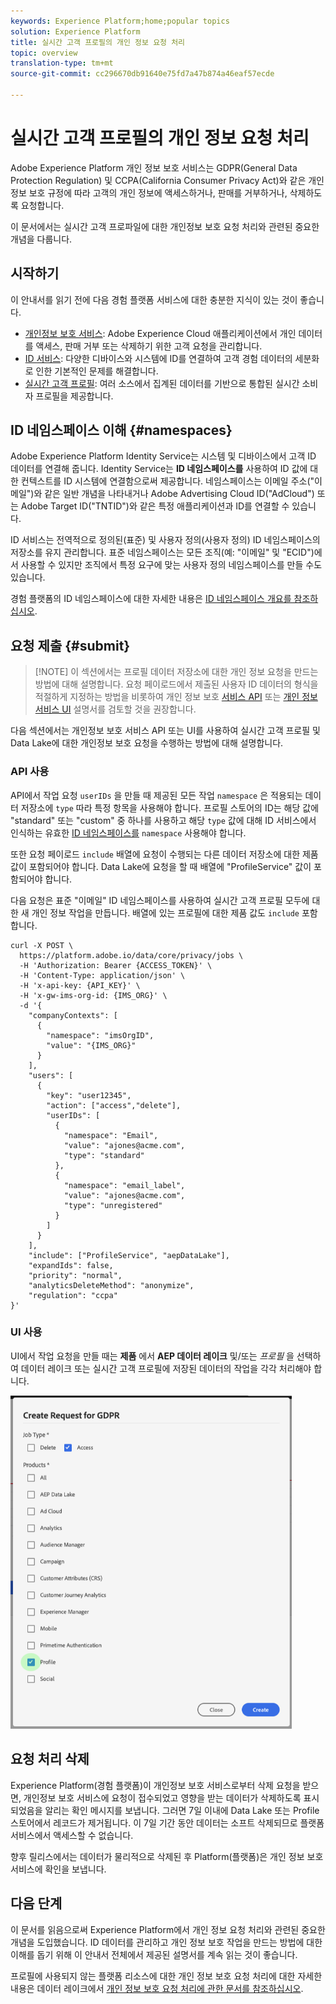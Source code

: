 ```yaml
---
keywords: Experience Platform;home;popular topics
solution: Experience Platform
title: 실시간 고객 프로필의 개인 정보 요청 처리
topic: overview
translation-type: tm+mt
source-git-commit: cc296670db91640e75fd7a47b874a46eaf57ecde

---
```



# 실시간 고객 프로필의 개인 정보 요청 처리

Adobe Experience Platform 개인 정보 보호 서비스는 GDPR(General Data Protection Regulation) 및 CCPA(California Consumer Privacy Act)와 같은 개인 정보 보호 규정에 따라 고객의 개인 정보에 액세스하거나, 판매를 거부하거나, 삭제하도록 요청합니다.

이 문서에서는 실시간 고객 프로파일에 대한 개인정보 보호 요청 처리와 관련된 중요한 개념을 다룹니다.

## 시작하기

이 안내서를 읽기 전에 다음 경험 플랫폼 서비스에 대한 충분한 지식이 있는 것이 좋습니다.

* [개인정보 보호 서비스](home.md): Adobe Experience Cloud 애플리케이션에서 개인 데이터를 액세스, 판매 거부 또는 삭제하기 위한 고객 요청을 관리합니다.
* [ID 서비스](../identity-service/home.md): 다양한 디바이스와 시스템에 ID를 연결하여 고객 경험 데이터의 세분화로 인한 기본적인 문제를 해결합니다.
* [실시간 고객 프로필](../profile/home.md): 여러 소스에서 집계된 데이터를 기반으로 통합된 실시간 소비자 프로필을 제공합니다.

## ID 네임스페이스 이해 {#namespaces}

Adobe Experience Platform Identity Service는 시스템 및 디바이스에서 고객 ID 데이터를 연결해 줍니다. Identity Service는 **ID 네임스페이스를** 사용하여 ID 값에 대한 컨텍스트를 ID 시스템에 연결함으로써 제공합니다. 네임스페이스는 이메일 주소(&quot;이메일&quot;)와 같은 일반 개념을 나타내거나 Adobe Advertising Cloud ID(&quot;AdCloud&quot;) 또는 Adobe Target ID(&quot;TNTID&quot;)와 같은 특정 애플리케이션과 ID를 연결할 수 있습니다.

ID 서비스는 전역적으로 정의된(표준) 및 사용자 정의(사용자 정의) ID 네임스페이스의 저장소를 유지 관리합니다. 표준 네임스페이스는 모든 조직(예: &quot;이메일&quot; 및 &quot;ECID&quot;)에서 사용할 수 있지만 조직에서 특정 요구에 맞는 사용자 정의 네임스페이스를 만들 수도 있습니다.

경험 플랫폼의 ID 네임스페이스에 대한 자세한 내용은 [ID 네임스페이스 개요를 참조하십시오](../identity-service/namespaces.md).

## 요청 제출 {#submit}

>[!NOTE] 이 섹션에서는 프로필 데이터 저장소에 대한 개인 정보 요청을 만드는 방법에 대해 설명합니다. 요청 페이로드에서 제출된 사용자 ID 데이터의 형식을 적절하게 지정하는 방법을 비롯하여 개인 정보 보호 [서비스 API](../privacy-service/api/getting-started.md) 또는 [개인 정보 서비스 UI](../privacy-service/ui/overview.md) 설명서를 검토할 것을 권장합니다.

다음 섹션에서는 개인정보 보호 서비스 API 또는 UI를 사용하여 실시간 고객 프로필 및 Data Lake에 대한 개인정보 보호 요청을 수행하는 방법에 대해 설명합니다.

### API 사용

API에서 작업 요청 `userIDs` 을 만들 때 제공된 모든 작업 `namespace` 은 적용되는 데이터 저장소에 `type` 따라 특정 항목을 사용해야 합니다. 프로필 스토어의 ID는 해당 값에 &quot;standard&quot; 또는 &quot;custom&quot; 중 하나를 사용하고 해당 `type` 값에 대해 ID 서비스에서 인식하는 유효한 [ID 네임스페이스를](#namespaces) `namespace` 사용해야 합니다.


또한 요청 페이로드 `include` 배열에 요청이 수행되는 다른 데이터 저장소에 대한 제품 값이 포함되어야 합니다. Data Lake에 요청을 할 때 배열에 &quot;ProfileService&quot; 값이 포함되어야 합니다.

다음 요청은 표준 &quot;이메일&quot; ID 네임스페이스를 사용하여 실시간 고객 프로필 모두에 대한 새 개인 정보 작업을 만듭니다. 배열에 있는 프로필에 대한 제품 값도 `include` 포함합니다.

```shell
curl -X POST \
  https://platform.adobe.io/data/core/privacy/jobs \
  -H 'Authorization: Bearer {ACCESS_TOKEN}' \
  -H 'Content-Type: application/json' \
  -H 'x-api-key: {API_KEY}' \
  -H 'x-gw-ims-org-id: {IMS_ORG}' \
  -d '{
    "companyContexts": [
      {
        "namespace": "imsOrgID",
        "value": "{IMS_ORG}"
      }
    ],
    "users": [
      {
        "key": "user12345",
        "action": ["access","delete"],
        "userIDs": [
          {
            "namespace": "Email",
            "value": "ajones@acme.com",
            "type": "standard"
          },
          {
            "namespace": "email_label",
            "value": "ajones@acme.com",
            "type": "unregistered"
          }
        ]
      }
    ],
    "include": ["ProfileService", "aepDataLake"],
    "expandIds": false,
    "priority": "normal",
    "analyticsDeleteMethod": "anonymize",
    "regulation": "ccpa"
}'
```

### UI 사용

UI에서 작업 요청을 만들 때는 **제품** 에서 **AEP 데이터 레이크** 및/또는 _프로필_ 을 선택하여 데이터 레이크 또는 실시간 고객 프로필에 저장된 데이터의 작업을 각각 처리해야 합니다.

<img src="images/privacy/product-value.png" width="450"><br>

## 요청 처리 삭제

Experience Platform(경험 플랫폼)이 개인정보 보호 서비스로부터 삭제 요청을 받으면, 개인정보 보호 서비스에 요청이 접수되었고 영향을 받는 데이터가 삭제하도록 표시되었음을 알리는 확인 메시지를 보냅니다. 그러면 7일 이내에 Data Lake 또는 Profile 스토어에서 레코드가 제거됩니다. 이 7일 기간 동안 데이터는 소프트 삭제되므로 플랫폼 서비스에서 액세스할 수 없습니다.

향후 릴리스에서는 데이터가 물리적으로 삭제된 후 Platform(플랫폼)은 개인 정보 보호 서비스에 확인을 보냅니다.

## 다음 단계

이 문서를 읽음으로써 Experience Platform에서 개인 정보 요청 처리와 관련된 중요한 개념을 도입했습니다. ID 데이터를 관리하고 개인 정보 보호 작업을 만드는 방법에 대한 이해를 돕기 위해 이 안내서 전체에서 제공된 설명서를 계속 읽는 것이 좋습니다.

프로필에 사용되지 않는 플랫폼 리소스에 대한 개인 정보 보호 요청 처리에 대한 자세한 내용은 데이터 레이크에서 [개인 정보 보호 요청 처리에 관한 문서를 참조하십시오](../catalog/privacy.md).